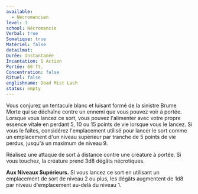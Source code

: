 ```yaml
---
available:
  - Nécromancien
level: 1
school: Nécromancie
Verbal: true
Somatique: true
Matériel: false
detailmat:
Durée: Instantanée
Incantation: 1 Action
Portée: 60 ft.
Concentration: false
Rituel: false
englishname: Dead Mist Lash
status: empty
---
```

Vous conjurez un tentacule blanc et luisant formé de la sinistre Brume Morte qui se déchaîne contre un ennemi que vous pouvez voir à portée. Lorsque vous lancez ce sort, vous pouvez l'alimenter avec votre propre essence vitale en perdant 5, 10 ou 15 points de vie lorsque vous le lancez. Si vous le faîtes, considérez l'emplacement utilisé pour lancer le sort comme un emplacement d'un niveau supérieur par tranche de 5 points de vie perdus, jusqu'à un maximum de niveau 9.

Réalisez une attaque de sort à distance contre une créature à portée. Si vous touchez, la créature prend 3d8 dégâts nécrotiques.

__Aux Niveaux Supérieurs.__ Si vous lancez ce sort en utilisant un emplacement de sort de niveau 2 ou plus, les dégâts augmentent de 1d8 par niveau d'emplacement au-delà du niveau 1.
